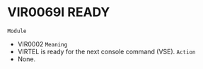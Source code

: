 # VIR0069I READY
`Module`
- VIR0002
`Meaning`
- VIRTEL is ready for the next console command (VSE).
`Action`
- None.
